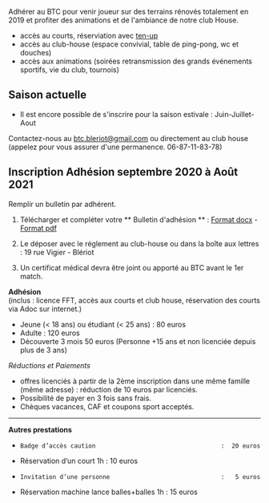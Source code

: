 Adhérer au BTC pour venir joueur sur des terrains rénovés totalement en 2019 et profiter des animations et de l'ambiance de notre club House.

* accès au courts, réserviation avec [ten-up](https://tenup.fft.fr/club/56620174) 
* accès au club-house (espace convivial, table de ping-pong, wc et douches) 
* accès aux animations (soirées retransmission des grands événements sportifs, vie du club, tournois) 
 
## Saison actuelle

   * Il est encore possible de s'inscrire pour la saison estivale : Juin-Juillet-Aout
   
   Contactez-nous au btc.bleriot@gmail.com ou directement au club house (appelez pour vous assurer d'une permanence. 06-87-11-83-78)
   

## Inscription Adhésion septembre 2020 à Août 2021 

Remplir un bulletin par adhérent. 

1. Télécharger et compléter votre ** Bulletin d'adhésion ** : [Format docx](bulletin/bulletinAdhesion2020.docx) - [Format pdf](bulletin/bulletinAdhesion2020.pdf)

2. Le déposer avec le réglement au club-house ou dans la boîte aux lettres : 19 rue Vigier - Blériot

3. Un certificat médical devra être joint ou apporté au BTC avant le 1er match. 


**Adhésion**  
(inclus : licence FFT, accès aux courts et club house, réservation des courts via Adoc sur internet.)

 * Jeune (< 18 ans) ou étudiant (< 25 ans) : 80 euros
 * Adulte : 120 euros
 * Découverte 3 mois 50 euros (Personne +15 ans et non licenciée depuis plus de 3 ans)
 
_Réductions et Paiements_

 * offres licenciés à partir de la 2ème inscription dans une même famille (même adresse) : réduction de 10 euros par licenciés.
 * Possibilité de payer en 3 fois sans frais. 
 * Chèques vacances, CAF et coupons sport acceptés.

 ******************************************************
 
**Autres prestations**

 *     Badge d’accès caution                                   :  20 euros 
 *    Réservation d’un court 1h                                :  10 euros
 *     Invitation d’une personne                               :   5 euros
 *    Réservation machine lance balles+balles 1h               :  15 euros
                 
